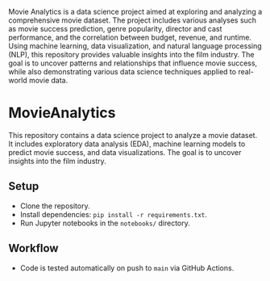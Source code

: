 Movie Analytics is a data science project aimed at exploring and analyzing a comprehensive movie dataset. The project includes various analyses such as movie success prediction, genre popularity, director and cast performance, and the correlation between budget, revenue, and runtime. Using machine learning, data visualization, and natural language processing (NLP), this repository provides valuable insights into the film industry. The goal is to uncover patterns and relationships that influence movie success, while also demonstrating various data science techniques applied to real-world movie data.

# MovieAnalytics

This repository contains a data science project to analyze a movie dataset. It includes exploratory data analysis (EDA), machine learning models to predict movie success, and data visualizations. The goal is to uncover insights into the film industry.

## Setup
- Clone the repository.
- Install dependencies: `pip install -r requirements.txt`.
- Run Jupyter notebooks in the `notebooks/` directory.

## Workflow
- Code is tested automatically on push to `main` via GitHub Actions.
